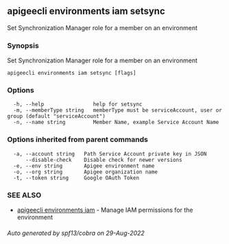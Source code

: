 ## apigeecli environments iam setsync

Set Synchronization Manager role for a member on an environment

### Synopsis

Set Synchronization Manager role for a member on an environment

```
apigeecli environments iam setsync [flags]
```

### Options

```
  -h, --help                help for setsync
  -m, --memberType string   memberType must be serviceAccount, user or group (default "serviceAccount")
  -n, --name string         Member Name, example Service Account Name
```

### Options inherited from parent commands

```
  -a, --account string   Path Service Account private key in JSON
      --disable-check    Disable check for newer versions
  -e, --env string       Apigee environment name
  -o, --org string       Apigee organization name
  -t, --token string     Google OAuth Token
```

### SEE ALSO

* [apigeecli environments iam](apigeecli_environments_iam.md)	 - Manage IAM permissions for the environment

###### Auto generated by spf13/cobra on 29-Aug-2022
